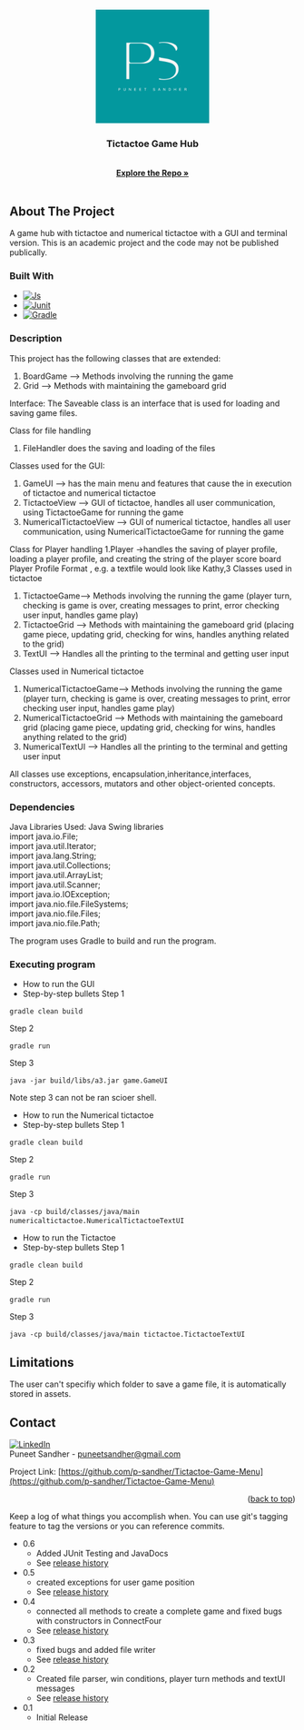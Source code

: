 <!-- Improved compatibility of back to top link: See: https://github.com/othneildrew/Best-README-Template/pull/73 -->
<a name="readme-top"></a>
<!--
*** Thanks for checking out the Best-README-Template. If you have a suggestion
*** that would make this better, please fork the repo and create a pull request
*** or simply open an issue with the tag "enhancement".
*** Don't forget to give the project a star!
*** Thanks again! Now go create something AMAZING! :D
https://github.com/alexandresanlim/Badges4-README.md-Profile#-languages-
-->



<!-- PROJECT SHIELDS -->
<!--
*** I'm using markdown "reference style" links for readability.
*** Reference links are enclosed in brackets [ ] instead of parentheses ( ).
*** See the bottom of this document for the declaration of the reference variables
*** for contributors-url, forks-url, etc. This is an optional, concise syntax you may use.
*** https://www.markdownguide.org/basic-syntax/#reference-style-links
-->



<!-- PROJECT LOGO -->
<br />
<div align="center">
  <a href="https://github.com/p-sandher/Tictactoe-Game-Menu/">
    <img src="puneet-sandher-logo.png" alt="Logo" width="200" height="200">
  </a>

<h3 align="center">Tictactoe Game Hub</h3>

  <p align="center">
    <br />
    <a href="https://github.com/p-sandher/Tictactoe-Game-Menu/"><strong>Explore the Repo »</strong></a>
    <br />
    <br />

  </p>
</div>


## About The Project

A game hub with tictactoe and numerical tictactoe with a GUI and terminal version. This is an academic project and the code may not be published publically.

### Built With
* [![Js][Js]][Js-url]
* [![Junit][Junit]][Junit-url]
* [![Gradle][Gradle]][Gradle-url]

### Description

This project has the following classes that are extended:
1. BoardGame --> Methods involving the running the game
2. Grid --> Methods with maintaining the gameboard grid 

Interface:
The Saveable class is an interface that is used for loading and saving game files.

Class for file handling
1. FileHandler does the saving and loading of the files

Classes used for the GUI:
1. GameUI --> has the main menu and features that cause the in execution of tictactoe and numerical tictactoe
2. TictactoeView --> GUI of tictactoe, handles all user communication, using TictactoeGame for running the game
3. NumericalTictactoeView --> GUI of numerical tictactoe, handles all user communication, using NumericalTictactoeGame for running the game

Class for Player handling
1.Player ->handles the saving of player profile, loading a player profile, and creating the string of the player score board 
Player Profile Format 
<Name>,<Games Won>
e.g. a textfile would look like 
Kathy,3
Classes used in tictactoe
1. TictactoeGame--> Methods involving the running the game (player turn, checking is game is over, creating messages to print, error checking user input, handles game play)
2. TictactoeGrid --> Methods with maintaining the gameboard grid (placing game piece, updating grid, checking for wins, handles anything related to the grid)
3. TextUI --> Handles all the printing to the terminal and getting user input

Classes used in Numerical tictactoe
1. NumericalTictactoeGame--> Methods involving the running the game (player turn, checking is game is over, creating messages to print, error checking user input, handles game play)
2. NumericalTictactoeGrid --> Methods with maintaining the gameboard grid (placing game piece, updating grid, checking for wins, handles anything related to the grid)
3. NumericalTextUI --> Handles all the printing to the terminal and getting user input


All classes use exceptions, encapsulation,inheritance,interfaces, constructors, accessors, mutators and other object-oriented concepts.


### Dependencies

Java Libraries Used: 
    Java Swing libraries<br />
    import java.io.File;<br />
    import java.util.Iterator;<br />
    import java.lang.String;<br />
    import java.util.Collections;<br />
    import java.util.ArrayList;<br />
    import java.util.Scanner;<br />
    import java.io.IOException;<br />
    import java.nio.file.FileSystems;<br />
    import java.nio.file.Files;<br />
    import java.nio.file.Path;<br />

The program uses Gradle to build and run the program.


### Executing program

* How to run the GUI
* Step-by-step bullets
Step 1
```
gradle clean build
```
Step 2
```
gradle run
```
Step 3 
```
java -jar build/libs/a3.jar game.GameUI
```
Note step 3 can not be ran scioer shell. 
* How to run the Numerical tictactoe
* Step-by-step bullets
Step 1
```
gradle clean build
```
Step 2
```
gradle run
```
Step 3 
```
java -cp build/classes/java/main numericaltictactoe.NumericalTictactoeTextUI
```
* How to run the Tictactoe
* Step-by-step bullets
Step 1
```
gradle clean build
```
Step 2
```
gradle run
```
Step 3 
```
java -cp build/classes/java/main tictactoe.TictactoeTextUI
```

## Limitations

The user can't specifiy which folder to save a game file, it is automatically stored in assets.

<!-- CONTACT -->
## Contact


[![LinkedIn][linkedin-shield]][linkedin-url]
<br />
Puneet Sandher -  puneetsandher@gmail.com

Project Link: [https://github.com/p-sandher/Tictactoe-Game-Menu](https://github.com/p-sandher/Tictactoe-Game-Menu)


<p align="right">(<a href="#readme-top">back to top</a>)</p>

Keep a log of what things you accomplish when.  You can use git's tagging feature to tag the versions or you can reference commits.
* 0.6
    * Added JUnit Testing and JavaDocs
    * See [release history](https://github.com/p-sandher/Tictactoe-Game-Menu)
* 0.5
    * created exceptions for user game position
    * See [release history](https://github.com/p-sandher/Tictactoe-Game-Menu)
* 0.4
    * connected all methods to create a complete game and fixed bugs with constructors in ConnectFour
    * See [release history](https://github.com/p-sandher/Tictactoe-Game-Menu)
* 0.3
    * fixed bugs and added file writer
    * See [release history](https://github.com/p-sandher/Tictactoe-Game-Menu)
* 0.2
    * Created file parser, win conditions, player turn methods and textUI messages
    * See [release history](https://github.com/p-sandher/Tictactoe-Game-Menu)
* 0.1
    * Initial Release



[linkedin-shield]: https://img.shields.io/badge/-LinkedIn-black.svg?style=for-the-badge&logo=linkedin&colorB=555
[linkedin-url]: https://www.linkedin.com/in/puneet-sandher/
[Js]: https://img.shields.io/badge/Java-323330?style=for-the-badge&logo=javascript&logoColor=F7DF1E
[Js-url]: https://docs.oracle.com/en/java/
[Junit]: https://img.shields.io/badge/Junit5-25A162?style=for-the-badge&logo=junit5&logoColor=white
[Junit-url]: https://junit.org/junit5/docs/current/user-guide/
[Gradle]: https://img.shields.io/badge/gradle-02303A?style=for-the-badge&logo=gradle&logoColor=white
[Gradle-url]: https://docs.gradle.org/current/userguide/userguide.html


